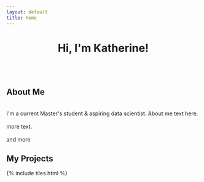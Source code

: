 ```yaml
---
layout: default
title: Home
---
```


<header>
<h1>Hi, I'm Katherine!</h1>
<!-- template designed by <a href="http://html5up.net">HTML5 UP</a>.</h1> 
<p>I'm a current Master's student & aspiring data scientist.</p> -->

</header>

<section>
<p><span class="image left"><img src="images/pic15.jpg" alt="" /></span> <h2>About Me </h2> <br /> I'm a current Master's student & aspiring data scientist. About me text here.<br />
<br />
more text.<br />
<br />
and more</p>
</section>

<section>

<h2>My Projects</h2>

{% include tiles.html %}
</section>